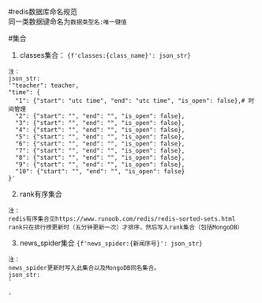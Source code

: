 #redis数据库命名规范<br>
同一类数据键命名为`数据类型名:唯一键值`<br>

#集合
1. classes集合：
`{f'classes:{class_name}': json_str}`
```
注：
json_str:
'"teacher": teacher, 
"time": {
  "1": {"start": "utc time", "end": "utc time", "is_open": false},# 时间管理
  "2": {"start": "", "end": "", "is_open": false},
  "3": {"start": "", "end": "", "is_open": false},
  "4": {"start": "", "end": "", "is_open": false},
  "5": {"start": "", "end": "", "is_open": false},
  "6": {"start": "", "end": "", "is_open": false},
  "7": {"start": "", "end": "", "is_open": false},
  "8": {"start": "", "end": "", "is_open": false},
  "9": {"start": "", "end": "", "is_open": false},
  "10": {"start": "", "end": "", "is_open": false}
}'
```
2. rank有序集合
```
注：
redis有序集合见https://www.runoob.com/redis/redis-sorted-sets.html
rank只在排行榜更新时（五分钟更新一次）才排序，然后写入rank集合（包括MongoDB）
```
3. news_spider集合
`{f'news_spider:{新闻序号}': json_str}`
```
注：
news_spider更新时写入此集合以及MongoDB同名集合。
json_str:
'

'
```